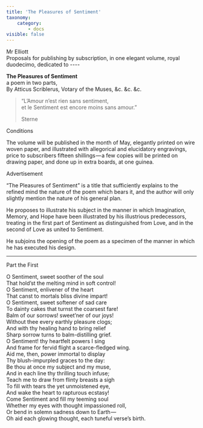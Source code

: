 ```yaml
---
title: 'The Pleasures of Sentiment'
taxonomy:
    category:
        - docs
visible: false
---
```


<div class="author">Mr Elliott</div>

<div class="center" markdown="1">
Proposals  
for publishing by subscription, in one elegant volume,  
royal duodecimo, dedicated to ----

**The Pleasures of Sentiment**  
a poem in two parts,  
By Atticus Scriblerus, Votary of the Muses, &c. &c. &c.  
</div>

> “L’Amour n’est rien sans sentiment,  
> et le Sentiment est encore moins sans amour.”  
> 
> Sterne

<span class="title">Conditions</span>

The volume will be published in the month of May, elegantly printed on wire woven paper, and illustrated with allegorical and elucidatory engravings, price to subscribers fifteen shillings — a few copies will be printed on drawing paper, and done up in extra boards, at one guinea.  

<span class="title">Advertisement</span>

“The Pleasures of Sentiment” is a title that sufficiently explains to the refined mind the nature of the poem which bears it, and the author will only slightly mention the nature of his general plan.  

He proposes to illustrate his subject in the manner in which Imagination, Memory, and Hope have been illustrated by his illustrious predecessors, treating in the first part of Sentiment as distinguished from Love, and in the second of Love as united to Sentiment.  

He subjoins the opening of the poem as a specimen of the manner in which he has executed his design.

---

<span class="title">Part the First</span>

O Sentiment, sweet soother of the soul  
That hold’st the melting mind in soft control!  
O Sentiment, enlivener of the heart  
That canst to mortals bliss divine impart!  
O Sentiment, sweet softener of sad care  
To dainty cakes that turnst the coarsest fare!  
Balm of our sorrows! sweet’ner of our joys!  
Without thee every earthly pleasure clogs;  
And with thy healing hand to bring relief  
Sharp sorrow turns to balm-distilling grief.  
O Sentiment! thy heartfelt powers I sing  
And frame for fervid flight a scarce-fledged wing.  
Aid me, then, power immortal to display  
Thy blush-impurpled graces to the day:  
Be thou at once my subject and my muse,  
And in each line thy thrilling touch infuse;  
Teach me to draw from flinty breasts a sigh  
To fill with tears the yet unmoistened eye,  
And wake the heart to rapturous ecstasy!  
Come Sentiment and fill my teeming soul  
Whether my eyes with thought impassioned roll,  
Or bend in solemn sadness down to Earth —   
Oh aid each glowing thought, each tuneful verse’s birth.  